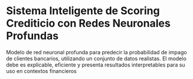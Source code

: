 # Sistema Inteligente de Scoring Crediticio con Redes Neuronales Profundas
Modelo de red neuronal profunda para predecir la probabilidad de impago de clientes bancarios, utilizando un conjunto de datos realistas. El modelo debe es explicable, eficiente y presenta resultados interpretables para su uso en contextos financieros
